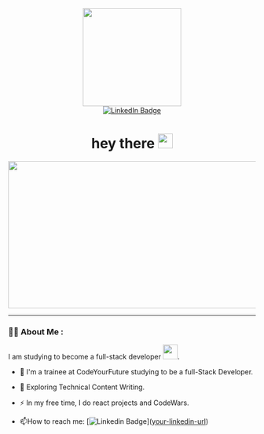 <div id="header" align="center">
  <img src="https://media.giphy.com/media/k0ijJhqrUP4T2EvmJ1/giphy.gif" width="200"/>
  
  <div id="badges">
    <a href="https://www.linkedin.com/in/zahraatayyar/">
      <img src="https://img.shields.io/badge/LinkedIn-blue?style=for-the-badge&logo=linkedin&logoColor=white" alt="LinkedIn Badge"/>
    </a>
  </div>

  <img src="https://komarev.com/ghpvc/?username=ZahraaTayyar&style=flat-square&color=blue" alt=""/>
  
  <h1>
    hey there
    <img src="https://media.giphy.com/media/hvRJCLFzcasrR4ia7z/giphy.gif" width="30px"/>
  </h1>
  
  <div align="center">
      <img src="https://media.giphy.com/media/dWesBcTLavkZuG35MI/giphy.gif" width="600" height="300"/>
  </div>
</div>
  
---

### :woman_technologist: About Me :

I am studying to become a full-stack developer <img src="https://media.giphy.com/media/WUlplcMpOCEmTGBtBW/giphy.gif" width="30">.

- :telescope: I'm a trainee at CodeYourFuture studying to be a full-Stack Developer.

- :seedling: Exploring Technical Content Writing.

- :zap: In my free time, I do react projects and CodeWars.

- :mailbox:How to reach me: [![[Linkedin Badge](https://www.linkedin.com/in/zahraatayyar/)](https://img.shields.io/badge/-kakbar-blue?style=flat&logo=Linkedin&logoColor=white)]([your-linkedin-url](https://www.linkedin.com/in/zahraatayyar/))
